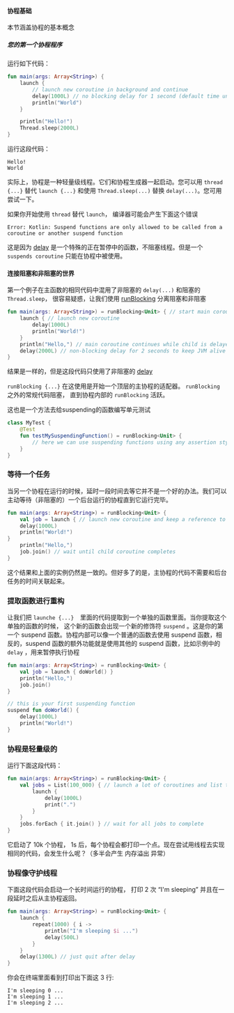 
   
  
#### 协程基础

本节涵盖协程的基本概念

##### 您的第一个协程程序

运行如下代码：

```kotlin
fun main(args: Array<String>) {
    launch {
        // launch new coroutine in background and continue
        delay(1000L) // no blocking delay for 1 second (default time unit is ms)
        println("World")
    }

    println("Hello!")
    Thread.sleep(2000L)
}
```

运行这段代码：
```
Hello!
World
```

实际上，协程是一种轻量级线程。它们和协程生成器一起启动。您可以用 `thread {...}` 替代 `launch {...}` 和使用 `Thread.sleep(...)` 替换 `delay(...)`。您可用尝试一下。

如果你开始使用 `thread` 替代 `launch`， 编译器可能会产生下面这个错误

`Error: Kotlin: Suspend functions are only allowed to be called from a coroutine or another suspend function`

这是因为 [delay](https://kotlin.github.io/kotlinx.coroutines/kotlinx-coroutines-core/kotlinx.coroutines.experimental/delay.html) 是一个特殊的正在暂停中的函数，不阻塞线程。但是一个 `suspends coroutine` 只能在协程中被使用。


#### 连接阻塞和非阻塞的世界
第一个例子在主函数的相同代码中混用了非阻塞的 `delay(...)` 和阻塞的 `Thread.sleep`， 很容易疑惑，让我们使用 [runBlocking](https://kotlin.github.io/kotlinx.coroutines/kotlinx-coroutines-core/kotlinx.coroutines.experimental/run-blocking.html) 分离阻塞和非阻塞
```kotlin
fun main(args: Array<String>) = runBlocking<Unit> { // start main coroutine
    launch { // launch new coroutine
        delay(1000L)
        println("World!")
    }
    println("Hello,") // main coroutine continues while child is delayed
    delay(2000L) // non-blocking delay for 2 seconds to keep JVM alive
}
```
结果是一样的，但是这段代码只使用了非阻塞的 [delay](https://kotlin.github.io/kotlinx.coroutines/kotlinx-coroutines-core/kotlinx.coroutines.experimental/delay.html)

`runBlocking {...}` 在这使用是开始一个顶层的主协程的适配器。 `runBlocking` 之外的常规代码阻塞， 直到协程内部的 `runBlocking` 活跃。

这也是一个方法去给suspending的函数编写单元测试
```kotlin
class MyTest {
    @Test
    fun testMySuspendingFunction() = runBlocking<Unit> {
        // here we can use suspending functions using any assertion style that we like
    }
}
```

### 等待一个任务
当另一个协程在运行的时候，延时一段时间去等它并不是一个好的办法。我们可以主动等待（非阻塞的）一个后台运行的协程直到它运行完毕。

```kotlin
fun main(args: Array<String>) = runBlocking<Unit> {
	val job = launch { // launch new coroutine and keep a reference to its Job
	delay(1000L)
	println("World!")
}
	println("Hello,")
    job.join() // wait until child coroutine completes
}
```

这个结果和上面的实例仍然是一致的。但好多了的是，主协程的代码不需要和后台任务的时间关联起来。

### 提取函数进行重构
让我们把 `launche {...}  `里面的代码提取到一个单独的函数里面。当你提取这个单独的函数的时候， 这个新的函数会出现一个新的修饰符 `suspend` 。这是你的第一个 suspend 函数。协程内部可以像一个普通的函数去使用 suspend 函数，相反的，suspend 函数的额外功能就是使用其他的 suspend 函数，比如示例中的 `delay` ，用来暂停执行协程

```kotlin
fun main(args: Array<String>) = runBlocking<Unit> {
    val job = launch { doWorld() }
    println("Hello,")
    job.join()
}

// this is your first suspending function
suspend fun doWorld() {
    delay(1000L)
    println("World!")
}
```

### 协程是轻量级的
运行下面这段代码：
```kotlin
fun main(args: Array<String>) = runBlocking<Unit> {
    val jobs = List(100_000) { // launch a lot of coroutines and list their jobs
        launch {
            delay(1000L)
            print(".")
        }
    }
    jobs.forEach { it.join() } // wait for all jobs to complete
}
```

它启动了 10k 个协程， 1s 后，每个协程会都打印一个点。现在尝试用线程去实现相同的代码，会发生什么呢？（多半会产生 内存溢出 异常）


### 协程像守护线程

下面这段代码会启动一个长时间运行的协程， 打印 2 次  “I'm sleeping” 并且在一段延时之后从主协程返回。
```kotlin
fun main(args: Array<String>) = runBlocking<Unit> {
    launch {
        repeat(1000) { i ->
            println("I'm sleeping $i ...")
            delay(500L)
        }
    }
    delay(1300L) // just quit after delay
}
```

你会在终端里面看到打印出下面这 3 行:
```
I'm sleeping 0 ...
I'm sleeping 1 ...
I'm sleeping 2 ...
```